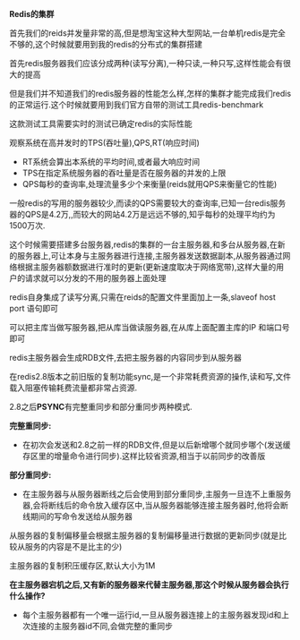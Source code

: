 **Redis的集群**

首先我们的reids并发量非常的高,但是想淘宝这种大型网站,一台单机redis是完全不够的,这个时候就要用到我的redis的分布式的集群搭建

首先redis服务器我们应该分成两种(读写分离),一种只读,一种只写,这样性能会有很大的提高

但是我们并不知道我们的redis服务器的性能怎么样,怎样的集群才能完成我们redis的正常运行.这个时候就要用到我们官方自带的测试工具redis-benchmark

这款测试工具需要实时的测试已确定redis的实际性能

观察系统在高并发时的TPS(吞吐量),QPS,RT(响应时间)

- RT系统会算出本系统的平均时间,或者最大响应时间
- TPS在指定系统服务器的吞吐量是否在服务器的并发的上限
- QPS每秒的查询率,处理流量多少个来衡量(reids就用QPS来衡量它的性能)

一般redis的写用的服务器较少,而读的QPS需要较大的查询率,已知一台redis服务器的QPS是4.2万,,而较大的网站4.2万是远远不够的,知乎每秒的处理平均约为1500万次.

这个时候需要搭建多台服务器,redis的集群的一台主服务器,和多台从服务器,在新的服务器上,可让本身与主服务器进行连接,主服务器发送数据副本,从服务器通过网络根据主服务器额数据进行准时的更新(更新速度取决于网络宽带),这样大量的用户的请求就可以分发的不用的服务器上面处理

redis自身集成了读写分离,只需在reids的配置文件里面加上一条,slaveof  host port 语句即可

可以把主库当做写服务器,把从库当做读服务器,在从库上面配置主库的IP 和端口号即可

redis主服务器会生成RDB文件,去把主服务器的内容同步到从服务器

在redis2.8版本之前旧版的复制功能sync,是一个非常耗费资源的操作,读和写,文件载入阻塞传输耗费流量都非常占资源.

2.8之后**PSYNC**有完整重同步和部分重同步两种模式.

**完整重同步:**

- 在初次会发送和2.8之前一样的RDB文件,但是以后新增哪个就同步哪个(发送缓存区里的增量命令进行同步).这样比较省资源,相当于以前同步的改善版

**部分重同步:**

- 在主服务器与从服务器断线之后会使用到部分重同步,主服务一旦连不上重服务器,会将断线后的命令放入缓存区中,当从服务器能够连接主服务器时,他将会断线期间的写命令发送给从服务器 

从服务器的复制偏移量会根据主服务器的复制偏移量进行数据的更新同步(就是比较从服务的内容是不是比主的少)

主服务器的复制积压缓存区,默认大小为1M

**在主服务器宕机之后,又有新的服务器来代替主服务器,那这个时候从服务器会执行什么操作?**

- 每个主服务器都有一个唯一运行id,一旦从服务器连接上的主服务器发现id和上次连接的主服务器id不同,会做完整的重同步

